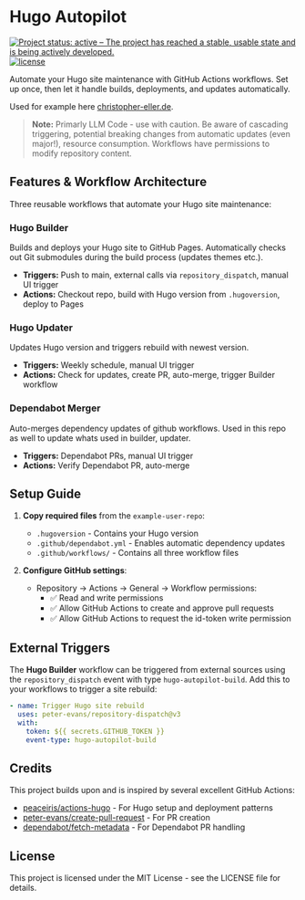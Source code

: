 # Hugo Autopilot

[![Project status: active – The project has reached a stable, usable state and is being actively developed.](https://www.repostatus.org/badges/latest/active.svg)](https://www.repostatus.org/#active)
[![license](https://img.shields.io/github/license/chriopter/hugo-autopilot.svg)](https://github.com/chriopter/hugo-autopilot/blob/main/LICENSE)

Automate your Hugo site maintenance with GitHub Actions workflows. Set up once, then let it handle builds, deployments, and updates automatically.

Used for example here [christopher-eller.de](https://github.com/chriopter/christopher-eller.de).

> **Note:** Primarly LLM Code - use with caution. Be aware of cascading triggering, potential breaking changes from automatic updates (even major!), resource consumption. Workflows have permissions to modify repository content.


## Features & Workflow Architecture

Three reusable workflows that automate your Hugo site maintenance:

### Hugo Builder
Builds and deploys your Hugo site to GitHub Pages. Automatically checks out Git submodules during the build process (updates themes etc.).
- **Triggers:** Push to main, external calls via `repository_dispatch`, manual UI trigger  
- **Actions:** Checkout repo, build with Hugo version from `.hugoversion`, deploy to Pages

### Hugo Updater
Updates Hugo version and triggers rebuild with newest version.
- **Triggers:** Weekly schedule, manual UI trigger  
- **Actions:** Check for updates, create PR, auto-merge, trigger Builder workflow

### Dependabot Merger
Auto-merges dependency updates of github workflows. Used in this repo as well to update whats used in builder, updater.
- **Triggers:** Dependabot PRs, manual UI trigger  
- **Actions:** Verify Dependabot PR, auto-merge


## Setup Guide

1. **Copy required files** from the `example-user-repo`:
   - `.hugoversion` - Contains your Hugo version
   - `.github/dependabot.yml` - Enables automatic dependency updates
   - `.github/workflows/` - Contains all three workflow files

2. **Configure GitHub settings**:
   - Repository → Actions → General → Workflow permissions:
     - ✅ Read and write permissions
     - ✅ Allow GitHub Actions to create and approve pull requests
     - ✅ Allow GitHub Actions to request the id-token write permission


## External Triggers

The **Hugo Builder** workflow can be triggered from external sources using the `repository_dispatch` event with type `hugo-autopilot-build`. Add this to your workflows to trigger a site rebuild:

```yaml
- name: Trigger Hugo site rebuild
  uses: peter-evans/repository-dispatch@v3
  with:
    token: ${{ secrets.GITHUB_TOKEN }}
    event-type: hugo-autopilot-build
```


## Credits

This project builds upon and is inspired by several excellent GitHub Actions:

- [peaceiris/actions-hugo](https://github.com/peaceiris/actions-hugo) - For Hugo setup and deployment patterns
- [peter-evans/create-pull-request](https://github.com/peter-evans/create-pull-request) - For PR creation
- [dependabot/fetch-metadata](https://github.com/dependabot/fetch-metadata) - For Dependabot PR handling

## License

This project is licensed under the MIT License - see the LICENSE file for details.
